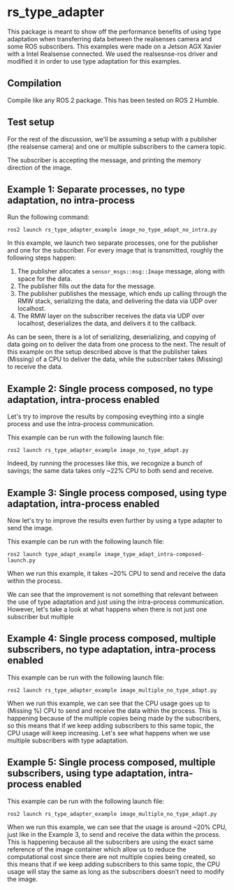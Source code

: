 # rs_type_adapter

This package is meant to show off the performance benefits of using type adaptation when transferring data between the realsenses camera and some ROS subscribers. This examples were made on a Jetson AGX Xavier with a Intel Realsense <model> connected. We used the realsesnse-ros driver and modified it in order to use type adaptation for this examples. 

## Compilation

Compile like any ROS 2 package.
This has been tested on ROS 2 Humble.

## Test setup

For the rest of the discussion, we'll be assuming a setup with a publisher (the realsense camera) and one or multiple subscribers to the camera topic.

The subscriber is accepting the message, and printing the memory direction of the image.

## Example 1: Separate processes, no type adaptation, no intra-process

Run the following command:

```
ros2 launch rs_type_adapter_example image_no_type_adapt_no_intra.py
```

In this example, we launch two separate processes, one for the publisher and one for the subscriber.
For every image that is transmitted, roughly the following steps happen:

1.  The publisher allocates a `sensor_msgs::msg::Image` message, along with space for the data.
2.  The publisher fills out the data for the message.
3.  The publisher publishes the message, which ends up calling through the RMW stack, serializing the data, and delivering the data via UDP over localhost.
4.  The RMW layer on the subscriber receives the data via UDP over localhost, deserializes the data, and delivers it to the callback.

As can be seen, there is a lot of serializing, deserializing, and copying of data going on to deliver the data from one process to the next.
The result of this example on the setup described above is that the publisher takes (Missing) of a CPU to deliver the data, while the subscriber takes (Missing) to receive the data.

## Example 2: Single process composed, no type adaptation, intra-process enabled
Let's try to improve the results by composing eveything into a single process and use the intra-process communication.

This example can be run with the following launch file:

```
ros2 launch rs_type_adapter_example image_no_type_adapt.py
```

Indeed, by running the processes like this, we recognize a bunch of savings; the same data takes only ~22% CPU to both send and receive.

## Example 3: Single process composed, using type adaptation, intra-process enabled

Now let's try to improve the results even further by using a type adapter to send the image.

This example can be run with the following launch file:

```
ros2 launch type_adapt_example image_type_adapt_intra-composed-launch.py
```

When we run this example, it takes ~20% CPU to send and receive the data within the process.

We can see that the improvement is not something that relevant between the use of type adaptation and just using the intra-process communication. However, let's take a look at what happens when there is not just one subscriber but multiple

## Example 4: Single process composed, multiple subscribers, no type adaptation, intra-process enabled

This example can be run with the following launch file:

```
ros2 launch rs_type_adapter_example image_multiple_no_type_adapt.py
```

When we run this example, we can see that the CPU usage goes up to (Missing %) CPU to send and receive the data within the process. This is happening because of the multiple copies being made by the subscribers, so this means that if we keep adding subscribers to this same topic, the CPU usage will keep increasing. Let's see what happens when we use multiple subscribers with type adaptation.

## Example 5: Single process composed, multiple subscribers, using type adaptation, intra-process enabled

This example can be run with the following launch file:

```
ros2 launch rs_type_adapter_example image_multiple_no_type_adapt.py
```

When we run this example, we can see that the usage is around ~20% CPU, just like in the Example 3, to send and receive the data within the process. This is happening because all the subscribers are using the exact same reference of the image container which allow us to reduce the computational cost since there are not multiple copies being created, so this means that if we keep adding subscribers to this same topic, the CPU usage will stay the same as long as the subscribers doesn't need to modify the image. 
